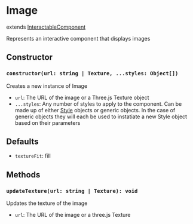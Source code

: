 # Image

extends [InteractableComponent](/docs/InteractableComponent.md)

Represents an interactive component that displays images

## Constructor

### `constructor(url: string | Texture, ...styles: Object[])`

Creates a new instance of Image

- `url`: The URL of the image or a Three.js Texture object
- `...styles`: Any number of styles to apply to the component. Can be made up of either [Style](/docs/Style.md) objects or generic objects. In the case of generic objects they will each be used to instatiate a new Style object based on their parameters

## Defaults

- `textureFit`: fill

## Methods

### `updateTexture(url: string | Texture): void`

Updates the texture of the image

- `url`: The URL of the image or a three.js Texture
